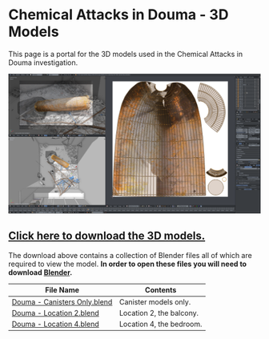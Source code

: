 # Chemical Attacks in Douma - 3D Models

This page is a portal for the 3D models used in the Chemical Attacks in Douma investigation.

![Chemical Attacks in Douma](img/Douma.png)

## [**Click here to download the 3D models.**](https://fa-public-assets.fra1.digitaloceanspaces.com/Douma/Chemical%20Attacks%20in%20Douma_3D%20Models.zip)

The download above contains a collection of Blender files all of which are required to view the model. **In order to open these files you will need to download [Blender](https://www.blender.org/download/).**

| File Name | Contents |
|---|---|
| [Douma - Canisters Only.blend](https://fa-public-assets.fra1.digitaloceanspaces.com/Douma/Douma%20-%20Canisters%20Only.blend) | Canister models only. |
| [Douma - Location 2.blend](https://fa-public-assets.fra1.digitaloceanspaces.com/Douma/Douma%20-%20Canisters%20Only.blend) | Location 2, the balcony. |
| [Douma - Location 4.blend](https://fa-public-assets.fra1.digitaloceanspaces.com/Douma/Douma%20-%20Canisters%20Only.blend) | Location 4, the bedroom. |




